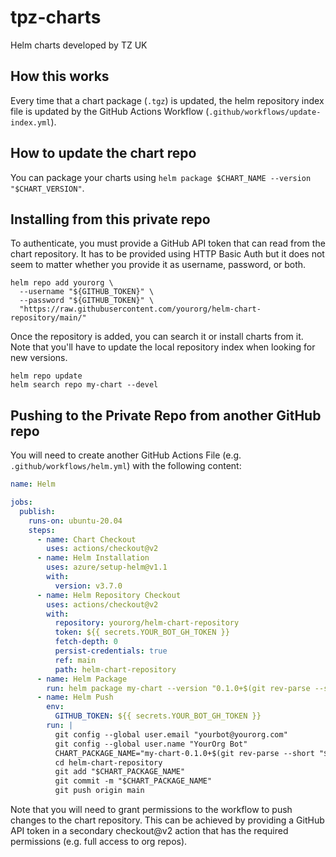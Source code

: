 # tpz-charts
Helm charts developed by TZ UK

## How this works

Every time that a chart package (`.tgz`) is updated, the helm repository index file is updated by the GitHub Actions Workflow (`.github/workflows/update-index.yml`).

## How to update the chart repo

You can package your charts using `helm package $CHART_NAME --version "$CHART_VERSION"`.

## Installing from this private repo
To authenticate, you must provide a GitHub API token that can read from the chart repository. It has to be provided using HTTP Basic Auth but it does not seem to matter whether you provide it as username, password, or both.

```shell
helm repo add yourorg \
  --username "${GITHUB_TOKEN}" \
  --password "${GITHUB_TOKEN}" \
  "https://raw.githubusercontent.com/yourorg/helm-chart-repository/main/"
```

Once the repository is added, you can search it or install charts from it. Note that you'll have to update the local repository index when looking for new versions.

```shell
helm repo update
helm search repo my-chart --devel
```

## Pushing to the Private Repo from another GitHub repo
You will need to create another GitHub Actions File (e.g. `.github/workflows/helm.yml`) with the following content:

```yaml
name: Helm

jobs:
  publish:
    runs-on: ubuntu-20.04
    steps:
      - name: Chart Checkout
        uses: actions/checkout@v2
      - name: Helm Installation
        uses: azure/setup-helm@v1.1
        with:
          version: v3.7.0
      - name: Helm Repository Checkout
        uses: actions/checkout@v2
        with:
          repository: yourorg/helm-chart-repository
          token: ${{ secrets.YOUR_BOT_GH_TOKEN }}
          fetch-depth: 0
          persist-credentials: true
          ref: main
          path: helm-chart-repository
      - name: Helm Package
        run: helm package my-chart --version "0.1.0+$(git rev-parse --short "$GITHUB_SHA")" -d helm-chart-repository
      - name: Helm Push
        env:
          GITHUB_TOKEN: ${{ secrets.YOUR_BOT_GH_TOKEN }}
        run: |
          git config --global user.email "yourbot@yourorg.com"
          git config --global user.name "YourOrg Bot"
          CHART_PACKAGE_NAME="my-chart-0.1.0+$(git rev-parse --short "$GITHUB_SHA").tgz"
          cd helm-chart-repository
          git add "$CHART_PACKAGE_NAME"
          git commit -m "$CHART_PACKAGE_NAME"
          git push origin main
```

Note that you will need to grant permissions to the workflow to push changes to the chart repository. This can be achieved by providing a GitHub API token in a secondary checkout@v2 action that has the required permissions (e.g. full access to org repos).
